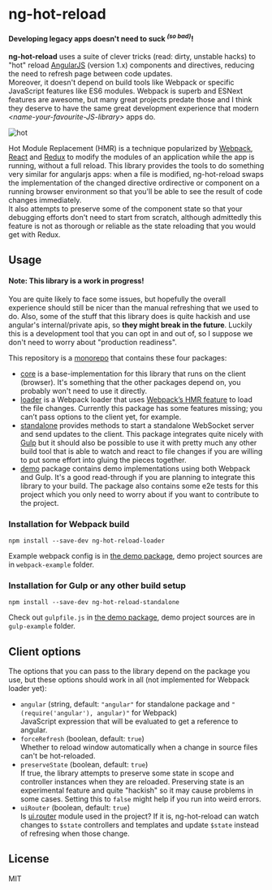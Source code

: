 # ng-hot-reload

#### Developing legacy apps doesn't need to suck <sup><i>(so bad)</i></sup>!

**ng-hot-reload** uses a suite of clever tricks (read: dirty, unstable hacks) to "hot" reload [AngularJS](https://angularjs.org/) (version 1.x) components and directives, reducing the need to refresh page between code updates.  
Moreover, it doesn't depend on build tools like Webpack or specific JavaScript features like ES6 modules.
Webpack is superb and ESNext features are awesome, but many great projects predate those and I think they deserve to have the same great development experience that modern *&lt;name-your-favourite-JS-library&gt;* apps do. 

![hot](https://github.com/noppa/ng-hot-reload/raw/master/assets/preview.gif "hot hot hot")

Hot Module Replacement (HMR) is a technique popularized by [Webpack](https://webpack.js.org/), [React](https://facebook.github.io/react/) and [Redux](http://redux.js.org/) to modify the modules of an application while the app is running, without a full reload. This library provides the tools to do something very similar for angularjs apps: when a file is modified, ng-hot-reload swaps the implementation of the changed directive ordirective or component on a running browser environment so that you'll be able to see the result of code changes immediately.  
It also attempts to preserve some of the component state so that your debugging efforts don't need to start from scratch, although admittedly this feature is not as thorough or reliable as the state reloading that you would get with Redux.

## Usage
#### Note: This library is a work in progress!
You are quite likely to face some issues, but hopefully the overall experience should still be nicer than the manual refreshing that we used to do.
Also, some of the stuff that this library does is quite hackish and use angular's internal/private apis, so **they might break in the future**. Luckily this is a development tool that you can opt in and out of, so I suppose we don't need to worry about "production readiness".

This repository is a [monorepo](https://github.com/babel/babel/blob/master/doc/design/monorepo.md) that contains these four packages:
- [core](https://www.npmjs.com/package/ng-hot-reload-core) is a base-implementation for this library that runs on the client (browser). It's something that the other packages depend on, you probably won't need to use it directly.
- [loader](https://www.npmjs.com/package/ng-hot-reload-loader) is a Webpack loader that uses [Webpack’s HMR feature](https://webpack.js.org/concepts/hot-module-replacement/) to load the file changes. Currently this package has some features missing; you can’t pass options to the client yet, for example.
- [standalone](https://www.npmjs.com/package/ng-hot-reload-standalone) provides methods to start a standalone WebSocket server and send updates to the client. This package integrates quite nicely with [Gulp](https://gulpjs.com/) but it should also be possible to use it with pretty much any other build tool that is able to watch and react to file changes if you are willing to put some effort into gluing the pieces together.
- [demo](https://github.com/noppa/ng-hot-reload/tree/master/packages/demo) package contains demo implementations using both Webpack and Gulp. It's a good read-through if you are planning to integrate this library to your build. The package also contains some e2e tests for this project which you only need to worry about if you want to contribute to the project.

### Installation for Webpack build

`npm install --save-dev ng-hot-reload-loader`

Example webpack config is in [the demo package](https://github.com/noppa/ng-hot-reload/tree/master/packages/demo), demo project sources are in `webpack-example` folder.

### Installation for Gulp or any other build setup

`npm install --save-dev ng-hot-reload-standalone`

Check out `gulpfile.js` in [the demo package](https://github.com/noppa/ng-hot-reload/tree/master/packages/demo), demo project sources are in `gulp-example` folder. 

## Client options
The options that you can pass to the library depend on the package you use, but these options should work in all (not implemented for Webpack loader yet):

- `angular` (string, default: `"angular"` for standalone package and `"(require('angular'), angular)"` for Webpack)  
JavaScript expression that will be
evaluated to get a reference to angular.
- `forceRefresh` (boolean, default: `true`)  
Whether to reload window automatically
when a change in source files can't be
hot-reloaded.
- `preserveState` (boolean, default: `true`)  
If true, the library attempts to
preserve some state in scope and controller
instances when they are reloaded. Preserving
state is an experimental feature and quite "hackish"
so it may cause problems in some cases. Setting this
to `false` might help if you run into weird errors.
- `uiRouter` (boolean, default: `true`)  
Is [ui.router](https://github.com/angular-ui/ui-router) module used in the project?
If it is, ng-hot-reload can watch changes to `$state` controllers and templates and
update `$state` instead of refresing when those change.

## License
MIT